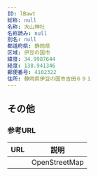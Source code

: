 ```yaml
---
ID: lBawt
総称: null
名称: 大山神社
名称読み: null
別名: null
都道府県: 静岡県
区域: 伊豆の国市
緯度: 34.9987644
経度: 138.941346
郵便番号: 4102322
住所: 静岡県伊豆の国市吉田６９１
---
```


## その他

### 参考URL

| URL | 説明          |
| --- | ------------- |
|     | OpenStreetMap |

